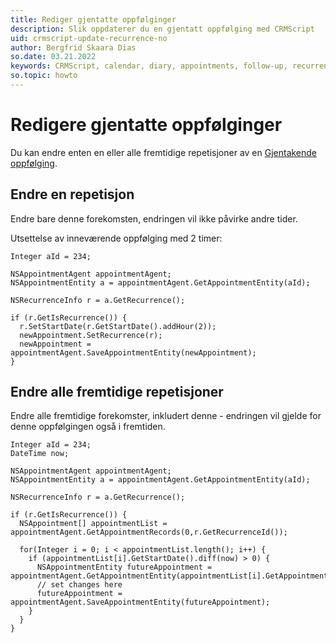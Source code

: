 ```yaml
---
title: Rediger gjentatte oppfølginger
description: Slik oppdaterer du en gjentatt oppfølging med CRMScript
uid: crmscript-update-recurrence-no
author: Bergfrid Skaara Dias
so.date: 03.21.2022
keywords: CRMScript, calendar, diary, appointments, follow-up, recurrence
so.topic: howto
---
```


# Redigere gjentatte oppfølginger

Du kan endre enten en eller alle fremtidige repetisjoner av en [Gjentakende oppfølging][1].

## Endre en repetisjon

Endre bare denne forekomsten, endringen vil ikke påvirke andre tider.

Utsettelse av inneværende oppfølging med 2 timer:

```crmscript
Integer aId = 234;

NSAppointmentAgent appointmentAgent;
NSAppointmentEntity a = appointmentAgent.GetAppointmentEntity(aId);

NSRecurrenceInfo r = a.GetRecurrence();

if (r.GetIsRecurrence()) {
  r.SetStartDate(r.GetStartDate().addHour(2));
  newAppointment.SetRecurrence(r);
  newAppointment = appointmentAgent.SaveAppointmentEntity(newAppointment);
}
```

## Endre alle fremtidige repetisjoner

Endre alle fremtidige forekomster, inkludert denne - endringen vil gjelde for denne oppfølgingen også i fremtiden.

```crmscript
Integer aId = 234;
DateTime now;

NSAppointmentAgent appointmentAgent;
NSAppointmentEntity a = appointmentAgent.GetAppointmentEntity(aId);

NSRecurrenceInfo r = a.GetRecurrence();

if (r.GetIsRecurrence()) {
  NSAppointment[] appointmentList = appointmentAgent.GetAppointmentRecords(0,r.GetRecurrenceId());

  for(Integer i = 0; i < appointmentList.length(); i++) {
    if (appointmentList[i].GetStartDate().diff(now) > 0) {
      NSAppointmentEntity futureAppointment = appointmentAgent.GetAppointmentEntity(appointmentList[i].GetAppointmentId());
      // set changes here
      futureAppointment = appointmentAgent.SaveAppointmentEntity(futureAppointment);
    }
  }
}
```

<!-- Referenced links -->
[1]: ../../recurring-appointments.md
